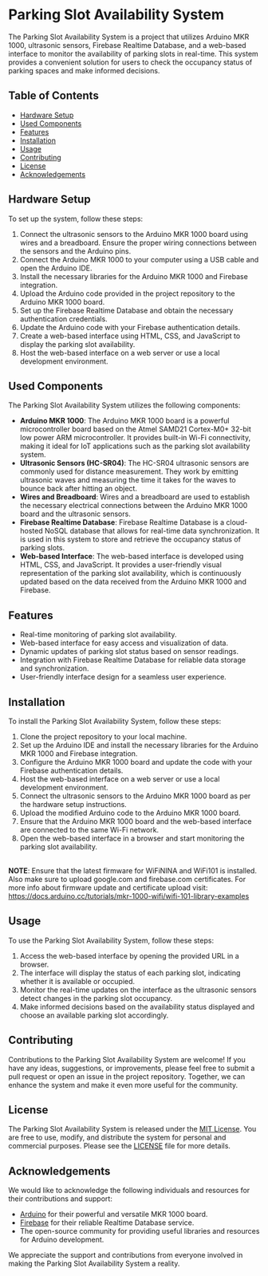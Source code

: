 # Parking Slot Availability System

The Parking Slot Availability System is a project that utilizes Arduino MKR 1000, ultrasonic sensors, Firebase Realtime Database, and a web-based interface to monitor the availability of parking slots in real-time. This system provides a convenient solution for users to check the occupancy status of parking spaces and make informed decisions.

## Table of Contents
- [Hardware Setup](#hardware-setup)
- [Used Components](#used-components)
- [Features](#features)
- [Installation](#installation)
- [Usage](#usage)
- [Contributing](#contributing)
- [License](#license)
- [Acknowledgements](#acknowledgements)

## Hardware Setup
To set up the system, follow these steps:
1. Connect the ultrasonic sensors to the Arduino MKR 1000 board using wires and a breadboard. Ensure the proper wiring connections between the sensors and the Arduino pins.
2. Connect the Arduino MKR 1000 to your computer using a USB cable and open the Arduino IDE.
3. Install the necessary libraries for the Arduino MKR 1000 and Firebase integration.
4. Upload the Arduino code provided in the project repository to the Arduino MKR 1000 board.
5. Set up the Firebase Realtime Database and obtain the necessary authentication credentials.
6. Update the Arduino code with your Firebase authentication details.
7. Create a web-based interface using HTML, CSS, and JavaScript to display the parking slot availability.
8. Host the web-based interface on a web server or use a local development environment.

## Used Components
The Parking Slot Availability System utilizes the following components:
- **Arduino MKR 1000**: The Arduino MKR 1000 board is a powerful microcontroller board based on the Atmel SAMD21 Cortex-M0+ 32-bit low power ARM microcontroller. It provides built-in Wi-Fi connectivity, making it ideal for IoT applications such as the parking slot availability system.
- **Ultrasonic Sensors (HC-SR04)**: The HC-SR04 ultrasonic sensors are commonly used for distance measurement. They work by emitting ultrasonic waves and measuring the time it takes for the waves to bounce back after hitting an object.
- **Wires and Breadboard**: Wires and a breadboard are used to establish the necessary electrical connections between the Arduino MKR 1000 board and the ultrasonic sensors.
- **Firebase Realtime Database**: Firebase Realtime Database is a cloud-hosted NoSQL database that allows for real-time data synchronization. It is used in this system to store and retrieve the occupancy status of parking slots.
- **Web-based Interface**: The web-based interface is developed using HTML, CSS, and JavaScript. It provides a user-friendly visual representation of the parking slot availability, which is continuously updated based on the data received from the Arduino MKR 1000 and Firebase.

## Features
- Real-time monitoring of parking slot availability.
- Web-based interface for easy access and visualization of data.
- Dynamic updates of parking slot status based on sensor readings.
- Integration with Firebase Realtime Database for reliable data storage and synchronization.
- User-friendly interface design for a seamless user experience.

## Installation
To install the Parking Slot Availability System, follow these steps:
1. Clone the project repository to your local machine.
2. Set up the Arduino IDE and install the necessary libraries for the Arduino MKR 1000 and Firebase integration.
3. Configure the Arduino MKR 1000 board and update the code with your Firebase authentication details.
4. Host the web-based interface on a web server or use a local development environment.
5. Connect the ultrasonic sensors to the Arduino MKR 1000 board as per the hardware setup instructions.
6. Upload the modified Arduino code to the Arduino MKR 1000 board.
7. Ensure that the Arduino MKR 1000 board and the web-based interface are connected to the same Wi-Fi network.
8. Open the web-based interface in a browser and start monitoring the parking slot availability. <br> <br>

**NOTE**: Ensure that the latest firmware for WiFiNINA and WiFi101 is installed. Also make sure to upload google.com and firebase.com certificates. For more info about firmware update and certificate upload visit: https://docs.arduino.cc/tutorials/mkr-1000-wifi/wifi-101-library-examples

## Usage
To use the Parking Slot Availability System, follow these steps:
1. Access the web-based interface by opening the provided URL in a browser.
2. The interface will display the status of each parking slot, indicating whether it is available or occupied.
3. Monitor the real-time updates on the interface as the ultrasonic sensors detect changes in the parking slot occupancy.
4. Make informed decisions based on the availability status displayed and choose an available parking slot accordingly.

## Contributing
Contributions to the Parking Slot Availability System are welcome! If you have any ideas, suggestions, or improvements, please feel free to submit a pull request or open an issue in the project repository. Together, we can enhance the system and make it even more useful for the community.

## License
The Parking Slot Availability System is released under the [MIT License](LICENSE). You are free to use, modify, and distribute the system for personal and commercial purposes. Please see the [LICENSE](LICENSE) file for more details.

## Acknowledgements
We would like to acknowledge the following individuals and resources for their contributions and support:
- [Arduino](https://www.arduino.cc/) for their powerful and versatile MKR 1000 board.
- [Firebase](https://firebase.google.com/) for their reliable Realtime Database service.
- The open-source community for providing useful libraries and resources for Arduino development.

We appreciate the support and contributions from everyone involved in making the Parking Slot Availability System a reality.
